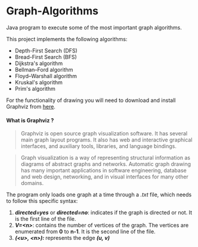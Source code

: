 # Graph-Algorithms
Java program to execute some of the most important graph algorithms.

This project implements the following algorithms:

- Depth-First Search (DFS)
- Bread-First Search (BFS)
- Dijkstra's algorithm
- Bellman–Ford algorithm
- Floyd–Warshall algorithm
- Kruskal's algorithm
- Prim's algorithm

For the functionality of drawing you will need to download and install Graphviz from [here](https://graphviz.org/download/).

#### What is Graphviz ?

>Graphviz is open source graph visualization software. It has several main graph layout programs. It also has web and interactive graphical interfaces, and auxiliary tools, libraries, and language bindings.

>Graph visualization is a way of representing structural information as diagrams of abstract graphs and networks. Automatic graph drawing has many important applications in software engineering, database and web design, networking, and in visual interfaces for many other domains.

The program only loads one graph at a time through a _.txt_ file, which needs to follow this specific syntax:

1. **_directed=yes_** or **_directed=no_**: indicates if the graph is directed or not. It is the first line of the file.
2. **_V=\<n\>_**: contains the number of vertices of the graph. The vertices are enumerated from **0** to **n-1**. It is the second line of the file.
3. **_(\<u\>, \<n\>): <weight>_** represents the edge **_(u, v)_**
